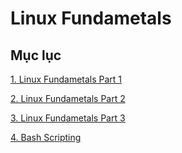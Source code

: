 # Linux Fundametals

## Mục lục

[1. Linux Fundametals Part 1](./1_Linux_Fundamentals_Part_1.md)

[2. Linux Fundametals Part 2](./2_Linux_Fundamentals_Part_2.md)

[3. Linux Fundametals Part 3](./3_Linux_Fundamentals_Part_3.md)

[4. Bash Scripting](./4_Bash_Scripting.md)


